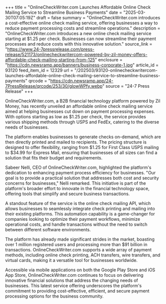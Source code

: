 +++
title = "OnlineCheckWriter.com Launches Affordable Online Check Mailing Service to Streamline Business Payments"
date = "2025-03-30T07:05:19Z"
draft = false
summary = "OnlineCheckWriter.com introduces a cost-effective online check mailing service, offering businesses a way to reduce payment processing costs and streamline operations."
description = "OnlineCheckWriter.com introduces a new online check mailing service starting at $1.25 per check. Businesses can now streamline their payment processes and reduce costs with this innovative solution."
source_link = "https://www.24-7pressrelease.com/press-release/521173/onlinecheckwritercom-powered-by-zil-money-offers-affordable-check-mailing-starting-from-125"
enclosure = "https://cdn.newsramp.app/banners/business-corporate-1.jpg"
article_id = 93120
feed_item_id = 12329
url = "/202503/93120-onlinecheckwritercom-launches-affordable-online-check-mailing-service-to-streamline-business-payments"
qrcode = "https://cdn.newsramp.app/24-7PressRelease/qrcode/253/30/glowWPfy.webp"
source = "24-7 Press Release"
+++

<p>OnlineCheckWriter.com, a B2B financial technology platform powered by Zil Money, has recently unveiled an affordable online check mailing service aimed at helping businesses cut down on payment processing expenses. With options starting as low as $1.25 per check, the service provides various shipping methods through USPS and FedEx, catering to the diverse needs of businesses.</p><p>The platform enables businesses to generate checks on-demand, which are then directly printed and mailed to recipients. The pricing structure is designed to offer flexibility, ranging from $1.25 for First Class USPS mailing to $34.99 for Express Mail, ensuring that businesses of all sizes can find a solution that fits their budget and requirements.</p><p>Sabeer Nelli, CEO of OnlineCheckWriter.com, highlighted the platform's dedication to enhancing payment process efficiency for businesses. "Our goal is to provide a practical solution that addresses both cost and security concerns for businesses," Nelli remarked. This initiative is part of the platform's broader effort to innovate in the financial technology space, offering tools that simplify and secure business transactions.</p><p>A standout feature of the service is the online check mailing API, which allows businesses to seamlessly integrate check printing and mailing into their existing platforms. This automation capability is a game-changer for companies looking to optimize their payment workflows, minimize operational costs, and handle transactions without the need to switch between different software environments.</p><p>The platform has already made significant strides in the market, boasting over 1 million registered users and processing more than $91 billion in transactions. OnlineCheckWriter.com supports a wide array of payment methods, including online check printing, ACH transfers, wire transfers, and virtual cards, making it a versatile tool for businesses worldwide.</p><p>Accessible via mobile applications on both the Google Play Store and iOS App Store, OnlineCheckWriter.com continues to focus on delivering innovative financial solutions that address the changing needs of businesses. This latest service offering underscores the platform's commitment to providing cost-effective, efficient, and secure payment processing options for the business community.</p>